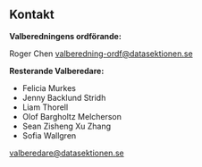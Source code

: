 ## Kontakt

**Valberedningens ordförande:** 

Roger Chen
[valberedning-ordf@datasektionen.se](mailto:valberedning-ordf@datasektionen.se)

**Resterande Valberedare:**

- Felicia Murkes
- Jenny Backlund Stridh
- Liam Thorell
- Olof Bargholtz Melcherson
- Sean Zisheng Xu Zhang
- Sofia Wallgren

[valberedare@datasektionen.se](mailto:valberedare@datasektionen.se)
